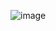 ![image](https://user-images.githubusercontent.com/28652407/147904510-c48125e8-aa14-4cc0-89c0-3fead3435df4.png)
